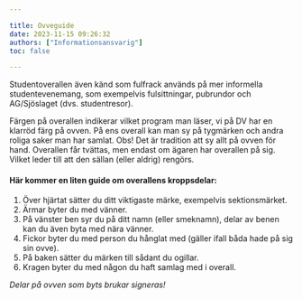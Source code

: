 ```yaml
---

title: Ovveguide
date: 2023-11-15 09:26:32
authors: ["Informationsansvarig"]
toc: false

---
```

Studentoverallen även känd som fulfrack används på mer informella studentevenemang, som exempelvis fulsittningar, pubrundor och AG/Sjöslaget (dvs. studentresor). 

Färgen på overallen indikerar vilket program man läser, vi på DV har en klarröd färg på ovven. På ens overall kan man sy på tygmärken och andra roliga saker man har samlat. Obs! Det är tradition att sy allt på ovven för hand. Overallen får tvättas, men endast om ägaren har overallen på sig. Vilket leder till att den sällan (eller aldrig) rengörs. 

#### Här kommer en liten guide om overallens kroppsdelar:

1. Över hjärtat sätter du ditt viktigaste märke, exempelvis sektionsmärket.
2. Ärmar byter du med vänner. 
4. På vänster ben syr du på ditt namn (eller smeknamn), delar av benen kan du även byta med nära vänner. 
5. Fickor byter du med person du hånglat med (gäller ifall båda hade på sig sin ovve).
6. På baken sätter du märken till sådant du ogillar. 
7. Kragen byter du med någon du haft samlag med i overall.

*Delar på ovven som byts brukar signeras!*

